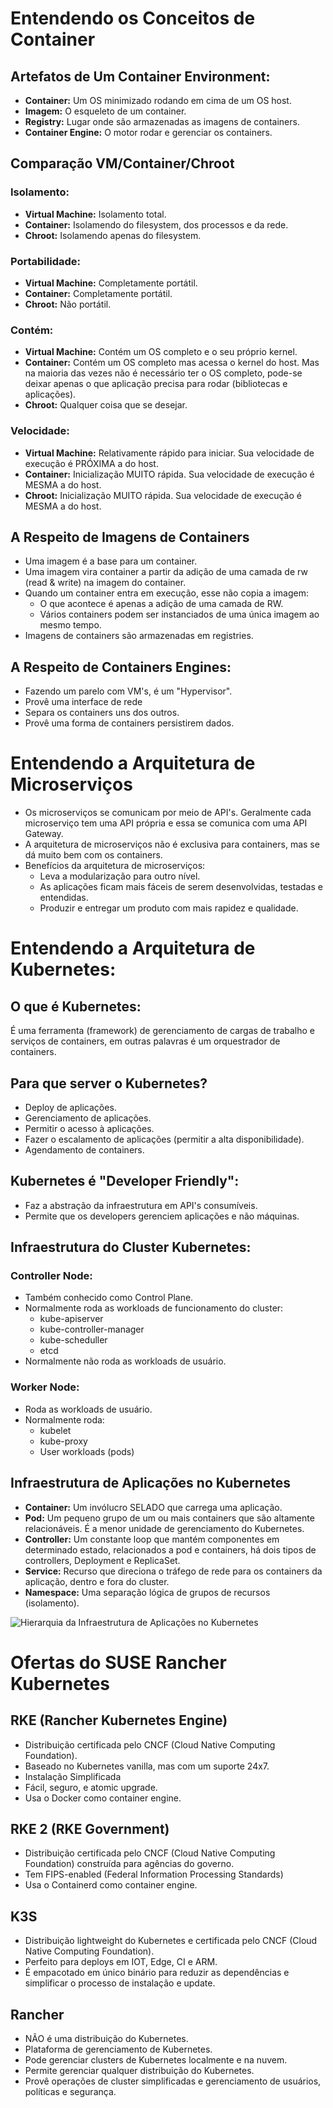 # Entendendo os Conceitos de Container

## Artefatos de Um Container Environment:

- **Container:** Um OS minimizado rodando em cima de um OS host.
- **Imagem:** O esqueleto de um container.
- **Registry:** Lugar onde são armazenadas as imagens de containers.
- **Container Engine:** O motor rodar e gerenciar os containers.

## Comparação VM/Container/Chroot

### Isolamento:

- **Virtual Machine:** Isolamento total.
- **Container:** Isolamendo do filesystem, dos processos e da rede.
- **Chroot:** Isolamendo apenas do filesystem.

### Portabilidade:

- **Virtual Machine:** Completamente portátil.
- **Container:** Completamente portátil.
- **Chroot:** Não portátil.

### Contém:

- **Virtual Machine:** Contém um OS completo e o seu próprio kernel.
- **Container:** Contém um OS completo mas acessa o kernel do host. Mas na maioria das vezes não é necessário ter o OS completo, pode-se deixar apenas o que aplicação precisa para rodar (bibliotecas e aplicações).
- **Chroot:** Qualquer coisa que se desejar.

### Velocidade:

- **Virtual Machine:** Relativamente rápido para iniciar. Sua velocidade de execução é PRÓXIMA a do host.
- **Container:** Inicialização MUITO rápida. Sua velocidade de execução é MESMA a do host.
- **Chroot:** Inicialização MUITO rápida. Sua velocidade de execução é MESMA a do host.

## A Respeito de Imagens de Containers

- Uma imagem é a base para um container.
- Uma imagem vira container a partir da adição de uma camada de rw (read & write) na imagem do container.
- Quando um container entra em execução, esse não copia a imagem:
	- O que acontece é apenas a adição de uma camada de RW.
	- Vários containers podem ser instanciados de uma única imagem ao mesmo tempo.
- Imagens de containers são armazenadas em registries.

## A Respeito de Containers Engines:

- Fazendo um parelo com VM's, é um "Hypervisor".
- Provê uma interface de rede
- Separa os containers uns dos outros.
- Provê uma forma de containers persistirem dados.

# Entendendo a Arquitetura de Microserviços

- Os microserviços se comunicam por meio de API's. Geralmente cada microserviço tem uma API própria e essa se comunica com uma API Gateway.
- A arquitetura de microserviços não é exclusiva para containers, mas se dá muito bem com os containers.
- Benefícios da arquitetura de microserviços:
	- Leva a modularização para outro nível.
	- As aplicações ficam mais fáceis de serem desenvolvidas, testadas e entendidas.
	- Produzir e entregar um produto com mais rapidez e qualidade.
	
# Entendendo a Arquitetura de Kubernetes:

## **O que é Kubernetes:**

É uma ferramenta (framework) de gerenciamento de cargas de trabalho e serviços de containers, em outras palavras é um orquestrador de containers.
	
## Para que server o Kubernetes?
	
- Deploy de aplicações.
- Gerenciamento de aplicações.
- Permitir o acesso à aplicações.
- Fazer o escalamento de aplicações (permitir a alta disponibilidade).
- Agendamento de containers.
	
## Kubernetes é "Developer Friendly":

- Faz a abstração da infraestrutura em API's consumíveis.
- Permite que os developers gerenciem aplicações e não máquinas.

## Infraestrutura do Cluster Kubernetes:

### Controller Node:

- Também conhecido como Control Plane.
- Normalmente roda as workloads de funcionamento do cluster:
	- kube-apiserver
	- kube-controller-manager
	- kube-scheduller
	- etcd
- Normalmente não roda as workloads de usuário.

### Worker Node:

- Roda as workloads de usuário.
- Normalmente roda:
	- kubelet
	- kube-proxy
	- User workloads (pods)

## Infraestrutura de Aplicações no Kubernetes

- **Container:** Um invólucro SELADO que carrega uma aplicação.
- **Pod:** Um pequeno grupo de um ou mais containers que são altamente relacionáveis. É a menor unidade de gerenciamento do Kubernetes.
- **Controller:** Um constante loop que mantém componentes em determinado estado, relacionados a pod e containers, há dois tipos de controllers, Deployment e ReplicaSet.
- **Service:** Recurso que direciona o tráfego de rede para os containers da aplicação, dentro e fora do cluster.
- **Namespace:** Uma separação lógica de grupos de recursos (isolamento).

![Hierarquia da Infraestrutura de Aplicações no Kubernetes](https://raw.githubusercontent.com/davidsf026/estudos-suse-rancher/master/KUB201/IMG/Hierarquia%20da%20Infraestrutura%20de%20Aplica%C3%A7%C3%B5es%20no%20Kubernetes.png)

# Ofertas do SUSE Rancher Kubernetes

## RKE (Rancher Kubernetes Engine)

- Distribuição certificada pelo CNCF (Cloud Native Computing Foundation).
- Baseado no Kubernetes vanilla, mas com um suporte 24x7.
- Instalação Simplificada
- Fácil, seguro, e atomic upgrade.
- Usa o Docker como container engine.

## RKE 2 (RKE Government)

- Distribuição certificada pelo CNCF (Cloud Native Computing Foundation) construída para agências do governo.
- Tem FIPS-enabled (Federal Information Processing Standards)
- Usa o Containerd como container engine.

## K3S

- Distribuição lightweight do Kubernetes e certificada pelo CNCF (Cloud Native Computing Foundation).
- Perfeito para deploys em IOT, Edge, CI e ARM.
- É empacotado em único binário para reduzir as dependências e simplificar o processo de instalação e update.

## Rancher

- NÃO é uma distribuição do Kubernetes.
- Plataforma de gerenciamento de Kubernetes.
- Pode gerenciar clusters de Kubernetes localmente e na nuvem.
- Permite gerenciar qualquer distribuição do Kubernetes.
- Provê operações de cluster simplificadas e gerenciamento de usuários, políticas e segurança.
